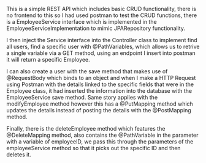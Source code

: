 This is a simple REST API which includes basic CRUD functionality, there is no frontend to this so I had used postman to 
test the CRUD functions, there is a EmployeeService interface which is implemented in the EmployeeServiceImplementation 
to mimic JPARepository functionality.

I then inject the Service interface into the Controller class to implement find all users, find a specific user with @PathVariables,
which allows us to retrive a single variable via a GET method, using an endpoint I insert into postman it will return a specific Employee.

I can also create a user with the save method that makes use of @RequestBody which binds to an object and when I make a HTTP Request using 
Postman with the details linked to the specific fields that were in the Employee class, it had inserted the information into the 
database with the EmployeeService save method. Same story applies with the modifyEmployee method however this has a @PutMapping method 
which updates the details instead of posting the details with the @PostMapping method. 

Finally, there is the deleteEmployee method which features the @DeleteMapping method, also contains the @PathVariable in the parameter
with a variable of employeeID, we pass this through the parameters of the employeeService method so that it picks out the specific ID 
and then deletes it. 
